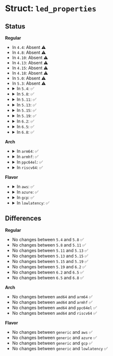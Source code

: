 # Struct: <code>led_properties</code>

## Status
<b>Regular</b>
<ul>
<li>
In <code>4.4</code>: Absent ⚠️
</li>
<li>
In <code>4.8</code>: Absent ⚠️
</li>
<li>
In <code>4.10</code>: Absent ⚠️
</li>
<li>
In <code>4.13</code>: Absent ⚠️
</li>
<li>
In <code>4.15</code>: Absent ⚠️
</li>
<li>
In <code>4.18</code>: Absent ⚠️
</li>
<li>
In <code>5.0</code>: Absent ⚠️
</li>
<li>
In <code>5.3</code>: Absent ⚠️
</li>
<li>
<details>
<summary>In <code>5.4</code>: ✅</summary>

```c
struct led_properties {
    u32 color;
    bool color_present;
    const char *function;
    u32 func_enum;
    bool func_enum_present;
    const char *label;
};
```
</details>
</li>
<li>
<details>
<summary>In <code>5.8</code>: ✅</summary>

```c
struct led_properties {
    u32 color;
    bool color_present;
    const char *function;
    u32 func_enum;
    bool func_enum_present;
    const char *label;
};
```
</details>
</li>
<li>
<details>
<summary>In <code>5.11</code>: ✅</summary>

```c
struct led_properties {
    u32 color;
    bool color_present;
    const char *function;
    u32 func_enum;
    bool func_enum_present;
    const char *label;
};
```
</details>
</li>
<li>
<details>
<summary>In <code>5.13</code>: ✅</summary>

```c
struct led_properties {
    u32 color;
    bool color_present;
    const char *function;
    u32 func_enum;
    bool func_enum_present;
    const char *label;
};
```
</details>
</li>
<li>
<details>
<summary>In <code>5.15</code>: ✅</summary>

```c
struct led_properties {
    u32 color;
    bool color_present;
    const char *function;
    u32 func_enum;
    bool func_enum_present;
    const char *label;
};
```
</details>
</li>
<li>
<details>
<summary>In <code>5.19</code>: ✅</summary>

```c
struct led_properties {
    u32 color;
    bool color_present;
    const char *function;
    u32 func_enum;
    bool func_enum_present;
    const char *label;
};
```
</details>
</li>
<li>
<details>
<summary>In <code>6.2</code>: ✅</summary>

```c
struct led_properties {
    u32 color;
    bool color_present;
    const char *function;
    u32 func_enum;
    bool func_enum_present;
    const char *label;
};
```
</details>
</li>
<li>
<details>
<summary>In <code>6.5</code>: ✅</summary>

```c
struct led_properties {
    u32 color;
    bool color_present;
    const char *function;
    u32 func_enum;
    bool func_enum_present;
    const char *label;
};
```
</details>
</li>
<li>
<details>
<summary>In <code>6.8</code>: ✅</summary>

```c
struct led_properties {
    u32 color;
    bool color_present;
    const char *function;
    u32 func_enum;
    bool func_enum_present;
    const char *label;
};
```
</details>
</li>
</ul>
<b>Arch</b>
<ul>
<li>
<details>
<summary>In <code>arm64</code>: ✅</summary>

```c
struct led_properties {
    u32 color;
    bool color_present;
    const char *function;
    u32 func_enum;
    bool func_enum_present;
    const char *label;
};
```
</details>
</li>
<li>
<details>
<summary>In <code>armhf</code>: ✅</summary>

```c
struct led_properties {
    u32 color;
    bool color_present;
    const char *function;
    u32 func_enum;
    bool func_enum_present;
    const char *label;
};
```
</details>
</li>
<li>
<details>
<summary>In <code>ppc64el</code>: ✅</summary>

```c
struct led_properties {
    u32 color;
    bool color_present;
    const char *function;
    u32 func_enum;
    bool func_enum_present;
    const char *label;
};
```
</details>
</li>
<li>
<details>
<summary>In <code>riscv64</code>: ✅</summary>

```c
struct led_properties {
    u32 color;
    bool color_present;
    const char *function;
    u32 func_enum;
    bool func_enum_present;
    const char *label;
};
```
</details>
</li>
</ul>
<b>Flavor</b>
<ul>
<li>
<details>
<summary>In <code>aws</code>: ✅</summary>

```c
struct led_properties {
    u32 color;
    bool color_present;
    const char *function;
    u32 func_enum;
    bool func_enum_present;
    const char *label;
};
```
</details>
</li>
<li>
<details>
<summary>In <code>azure</code>: ✅</summary>

```c
struct led_properties {
    u32 color;
    bool color_present;
    const char *function;
    u32 func_enum;
    bool func_enum_present;
    const char *label;
};
```
</details>
</li>
<li>
<details>
<summary>In <code>gcp</code>: ✅</summary>

```c
struct led_properties {
    u32 color;
    bool color_present;
    const char *function;
    u32 func_enum;
    bool func_enum_present;
    const char *label;
};
```
</details>
</li>
<li>
<details>
<summary>In <code>lowlatency</code>: ✅</summary>

```c
struct led_properties {
    u32 color;
    bool color_present;
    const char *function;
    u32 func_enum;
    bool func_enum_present;
    const char *label;
};
```
</details>
</li>
</ul>

## Differences
<b>Regular</b>
<ul>
<li>
No changes between <code>5.4</code> and <code>5.8</code> ✅
</li>
<li>
No changes between <code>5.8</code> and <code>5.11</code> ✅
</li>
<li>
No changes between <code>5.11</code> and <code>5.13</code> ✅
</li>
<li>
No changes between <code>5.13</code> and <code>5.15</code> ✅
</li>
<li>
No changes between <code>5.15</code> and <code>5.19</code> ✅
</li>
<li>
No changes between <code>5.19</code> and <code>6.2</code> ✅
</li>
<li>
No changes between <code>6.2</code> and <code>6.5</code> ✅
</li>
<li>
No changes between <code>6.5</code> and <code>6.8</code> ✅
</li>
</ul>
<b>Arch</b>
<ul>
<li>
No changes between <code>amd64</code> and <code>arm64</code> ✅
</li>
<li>
No changes between <code>amd64</code> and <code>armhf</code> ✅
</li>
<li>
No changes between <code>amd64</code> and <code>ppc64el</code> ✅
</li>
<li>
No changes between <code>amd64</code> and <code>riscv64</code> ✅
</li>
</ul>
<b>Flavor</b>
<ul>
<li>
No changes between <code>generic</code> and <code>aws</code> ✅
</li>
<li>
No changes between <code>generic</code> and <code>azure</code> ✅
</li>
<li>
No changes between <code>generic</code> and <code>gcp</code> ✅
</li>
<li>
No changes between <code>generic</code> and <code>lowlatency</code> ✅
</li>
</ul>
